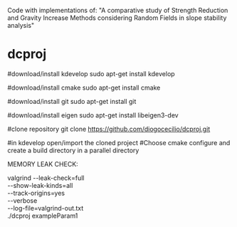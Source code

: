 Code with implementations of:
"A comparative study of Strength Reduction  and Gravity Increase Methods considering Random Fields in slope stability analysis"

# dcproj

#download/install kdevelop
sudo apt-get install kdevelop

#download/install cmake
sudo apt-get install cmake

#download/install git
sudo apt-get install git

#download/install eigen
sudo apt-get install libeigen3-dev

#clone repository
git clone https://github.com/diogocecilio/dcproj.git

#in kdevelop open/import the cloned project
#Choose cmake configure and create a build directory in a parallel directory




MEMORY LEAK CHECK:

valgrind --leak-check=full \
         --show-leak-kinds=all \
         --track-origins=yes \
         --verbose \
         --log-file=valgrind-out.txt \
         ./dcproj exampleParam1
